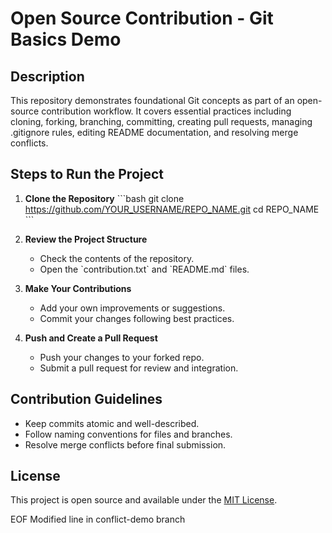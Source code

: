 # Open Source Contribution - Git Basics Demo

## Description
This repository demonstrates foundational Git concepts as part of an open-source contribution workflow. It covers essential practices including cloning, forking, branching, committing, creating pull requests, managing .gitignore rules, editing README documentation, and resolving merge conflicts.

## Steps to Run the Project
1. **Clone the Repository**
   \`\`\`bash
   git clone https://github.com/YOUR_USERNAME/REPO_NAME.git
   cd REPO_NAME
   \`\`\`

2. **Review the Project Structure**
   - Check the contents of the repository.
   - Open the \`contribution.txt\` and \`README.md\` files.

3. **Make Your Contributions**
   - Add your own improvements or suggestions.
   - Commit your changes following best practices.

4. **Push and Create a Pull Request**
   - Push your changes to your forked repo.
   - Submit a pull request for review and integration.

## Contribution Guidelines
- Keep commits atomic and well-described.
- Follow naming conventions for files and branches.
- Resolve merge conflicts before final submission.

## License
This project is open source and available under the [MIT License](LICENSE).

EOF
Modified line in conflict-demo branch
